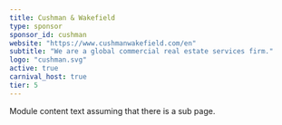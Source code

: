 ```yaml
---
title: Cushman & Wakefield
type: sponsor
sponsor_id: cushman
website: "https://www.cushmanwakefield.com/en"
subtitle: "We are a global commercial real estate services firm."
logo: "cushman.svg"
active: true
carnival_host: true
tier: 5
---
```

Module content text assuming that there is a sub page.